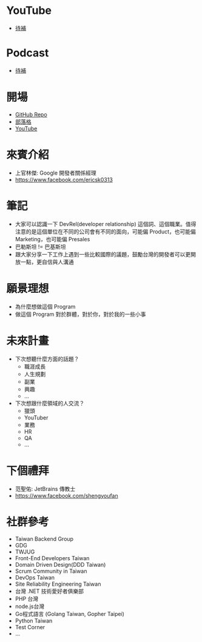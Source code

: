 # YouTube
* [待補]()

# Podcast
* [待補]()

# 開場
* [GitHub Repo](https://github.com/PureFuncInc/purefunc-cafe)
* [部落格](https://purefunc.net/articles/pure-func-cafe)
* [YouTube](https://www.youtube.com/watch?v=N5GzZfXg5z0)

# 來賓介紹
* 上官林傑: Google 開發者關係經理
* https://www.facebook.com/ericsk0313

# 筆記
* 大家可以認識一下 DevRel(developer relationship) 這個詞、這個職業。值得注意的是這個單位在不同的公司會有不同的面向，可能偏 Product，也可能偏 Marketing，也可能偏 Presales
* 巴勒斯坦 != 巴基斯坦
* 跟大家分享一下工作上遇到一些比較國際的議題，鼓勵台灣的開發者可以更開放一點，更自信與人溝通

# 願景理想
* 為什麼想做這個 Program
* 做這個 Program 對於群體，對於你，對於我的一些小事

# 未來計畫
* 下次想聽什麼方面的話題？
  * 職涯成長
  * 人生規劃
  * 副業
  * 興趣
  * ...
* 下次想跟什麼領域的人交流？
  * 獵頭
  * YouTuber
  * 業務
  * HR
  * QA
  * ...

# 下個禮拜
* 范聖佑: JetBrains 傳教士
* https://www.facebook.com/shengyoufan

# 社群參考
* Taiwan Backend Group
* GDG
* TWJUG
* Front-End Developers Taiwan
* Domain Driven Design(DDD Taiwan)
* Scrum Community in Taiwan
* DevOps Taiwan
* Site Reliability Engineering Taiwan
* 台灣 .NET 技術愛好者俱樂部
* PHP 台灣
* node.js台灣
* Go程式語言 (Golang Taiwan, Gopher Taipei)
* Python Taiwan
* Test Corner
* ...
